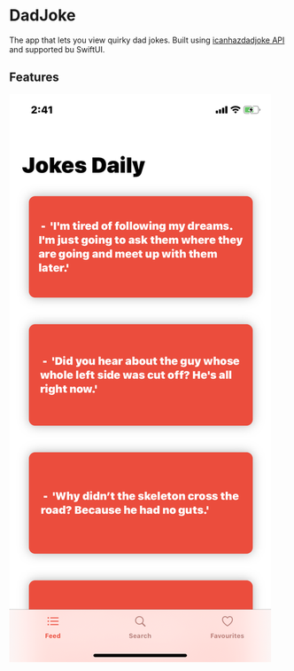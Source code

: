 # DadJoke

The app that lets you view quirky dad jokes. Built using [icanhazdadjoke API](https://icanhazdadjoke.com) and supported bu SwiftUI. 

## Features

![Feed](https://github.com/NikBeastDeve/DadJoke/blob/master/DadJoke/Screenshots/feed.PNG)
